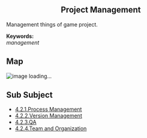 <h2 align="center">Project Management</h2>
<p>
Management things of game project.
</p>

**Keywords:**<br/>
*management*

## Map
![image loading...](../exports-en/4.2.Project%20Management.png?raw=true)

## Sub Subject
* [4.2.1.Process Management](mds/4.2.1.研发过程管理.md)
* [4.2.2.Version Management](mds/4.2.2.版本管理.md)
* [4.2.3.QA](mds/4.2.3.质量保证.md)
* [4.2.4.Team and Organization](mds/4.2.4.团队与组织.md)
